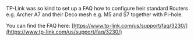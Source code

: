 TP-Link was so kind to set up a FAQ how to configure heir standard Routers e.g. Archer A7 and their Deco mesh e.g. M5 and S7 together with Pi-hole.

You can find the FAQ here: [https://www.tp-link.com/us/support/faq/3230/](https://www.tp-link.com/us/support/faq/3230/)
